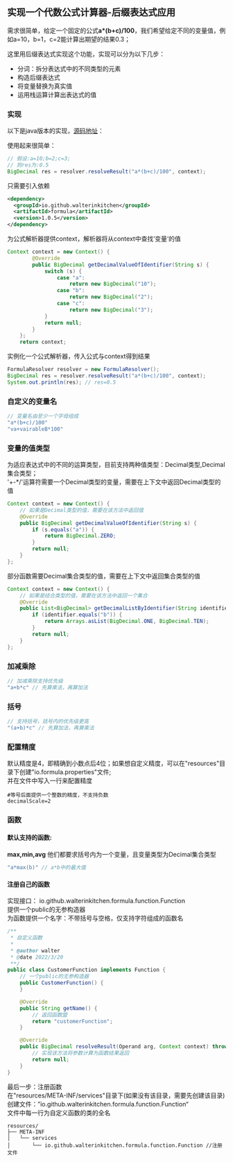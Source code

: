 ## 实现一个代数公式计算器-后缀表达式应用

需求很简单，给定一个固定的公式**a*(b+c)/100**，我们希望给定不同的变量值，例如a=10，b=1，c=2能计算出期望的结果0.3；

这里用后缀表达式实现这个功能，实现可以分为以下几步：

* 分词：拆分表达式中的不同类型的元素
* 构造后缀表达式
* 将变量替换为真实值
* 运用栈运算计算出表达式的值

### 实现

以下是java版本的实现，[源码地址](https://github.com/WalterInKitchen/formula)：

使用起来很简单：

```java
// 假设:a=10;b=2;c=3;
// 则res为:0.5
BigDecimal res = resolver.resolveResult("a*(b+c)/100", context);
```

只需要引入依赖
```xml
<dependency>
  <groupId>io.github.walterinkitchen</groupId>
  <artifactId>formula</artifactId>
  <version>1.0.5</version>
</dependency>
```
为公式解析器提供context，解析器将从context中查找’变量‘的值
```java
Context context = new Context() {
        @Override
        public BigDecimal getDecimalValueOfIdentifier(String s) {
            switch (s) {
                case "a":
                    return new BigDecimal("10");
                case "b":
                    return new BigDecimal("2");
                case "c":
                    return new BigDecimal("3");
            }
            return null;
        }
    };
    return context;
```
实例化一个公式解析器，传入公式与context得到结果
```java
FormulaResolver resolver = new FormulaResolver();
BigDecimal res = resolver.resolveResult("a*(b+c)/100", context);
System.out.println(res); // res=0.5
```

### 自定义的变量名

```java
// 变量名由至少一个字母组成
"a*(b+c)/100"
"va+vairableB*100"
```

### 变量的值类型

为适应表达式中的不同的运算类型，目前支持两种值类型：Decimal类型,Decimal集合类型；<br/>
'+-*/'运算符需要一个Decimal类型的变量，需要在上下文中返回Decimal类型的值

```java
Context context = new Context() {
    // 如果是Decimal类型的值，需要在该方法中返回值
    @Override
    public BigDecimal getDecimalValueOfIdentifier(String s) {
        if (s.equals("a")) {
            return BigDecimal.ZERO;
        }
        return null;
    }
};
```
部分函数需要Decimal集合类型的值，需要在上下文中返回集合类型的值
```java
Context context = new Context() {
    // 如果是结合类型的值，需要在该方法中返回一个集合
    @Override
    public List<BigDecimal> getDecimalListByIdentifier(String identifier) {
        if (identifier.equals("b")) {
            return Arrays.asList(BigDecimal.ONE, BigDecimal.TEN);
        }
        return null;
    }
};
```

### 加减乘除

```java
// 加减乘除支持优先级
"a+b*c" // 先算乘法，再算加法
```

### 括号

```java
// 支持括号，括号内的优先级更高
"(a+b)*c" // 先算加法，再算乘法
```

### 配置精度

默认精度是4，即精确到小数点后4位；如果想自定义精度，可以在"resources"目录下创建"io.formula.properties"文件;<br>
并在文件中写入一行来配置精度

```properties
#等号后面提供一个整数的精度，不支持负数
decimalScale=2
```

### 函数

#### 默认支持的函数:

**max,min,avg**
他们都要求括号内为一个变量，且变量类型为Decimal集合类型

```java
"a*max(b)" // a*b中的最大值
```

#### 注册自己的函数
实现接口：
io.github.walterinkitchen.formula.function.Function </br>
提供一个public的无参构造器<br>
为函数提供一个名字：不带括号与空格，仅支持字符组成的函数名<br/>

```java
/**
 * 自定义函数
 *
 * @author walter
 * @date 2022/3/20
 **/
public class CustomerFunction implements Function {
    // 一个public的无参构造器
    public CustomerFunction() {
    }

    @Override
    public String getName() {
        // 返回函数盟
        return "customerFunction";
    }

    @Override
    public BigDecimal resolveResult(Operand arg, Context context) throws FormulaException {
        // 实现该方法将参数计算为函数结果返回
        return null;
    }
}

```
最后一步：注册函数<br>
在"resources/META-INF/services"目录下(如果没有该目录，需要先创建该目录)创建文件：”io.github.walterinkitchen.formula.function.Function“<br/>
文件中每一行为自定义函数的类的全名

```text
resources/
├── META-INF
│   └── services
│       └── io.github.walterinkitchen.formula.function.Function //注册文件
```
